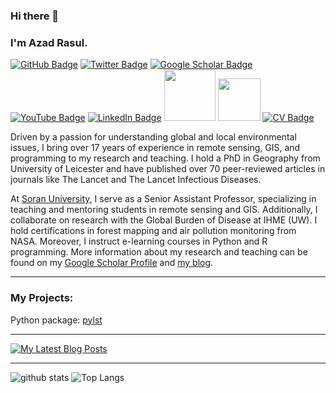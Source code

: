 ### Hi there 👋
### I'm Azad Rasul.

[![GitHub Badge](https://img.shields.io/github/followers/Azad77?style=social)](https://github.com/Azad77?tab=followers)
[![Twitter Badge](https://img.shields.io/twitter/follow/Azad77Rasul?style=social)](https://twitter.com/Azad77Rasul)
[![Google Scholar Badge](https://img.shields.io/badge/Google-Scholar-lightgrey)](https://scholar.google.com/citations?user=E6b98RcAAAAJ&hl=en&authuser=1)
[![YouTube Badge](https://img.shields.io/badge/My-YouTube-red)](https://www.youtube.com/channel/UCpbWlHEqBSnJb6i4UemXQpA/featured)
[![LinkedIn Badge](https://img.shields.io/badge/My-LinkedIn-blue)](https://www.linkedin.com/in/azad-rasul/)
[<img src="https://img.shields.io/badge/Hashnode-2962FF?style=for-the-badge&logo=hashnode&logoColor=white" width="82">](https://smartrs.hashnode.dev/)
[<img src="https://img.shields.io/badge/dev.to-0A0A0A?style=for-the-badge&logo=dev.to&logoColor=white" width="68">](https://dev.to/azad77)
[![CV Badge](https://img.shields.io/badge/My-CV-critical)](https://azad77.github.io/AzadRasul/Resume.html)
<!---[![Donate Badge](https://img.shields.io/badge/Donate-Buy%20me%20a%20coffee-yellowgreen.svg)](https://www.buymeacoffee.com/AzadRasul)
-->

Driven by a passion for understanding global and local environmental issues, I bring over 17 years of experience in remote sensing, GIS, and programming to my research and teaching. I hold a PhD in Geography from University of Leicester and have published over 70 peer-reviewed articles in journals like The Lancet and The Lancet Infectious Diseases.

At [Soran University](https://www.soran.edu.iq/), I serve as a Senior Assistant Professor, specializing in teaching and mentoring students in remote sensing and GIS. Additionally, I collaborate on research with the Global Burden of Disease at IHME (UW). I hold certifications in forest mapping and air pollution monitoring from NASA. Moreover, I instruct e-learning courses in Python and R programming. More information about my research and teaching can be found on my [Google Scholar Profile](https://scholar.google.com/citations?user=E6b98RcAAAAJ&hl=en&authuser=1) and [my blog](https://smartrs.hashnode.dev/).

---

### My Projects:
Python package: <a href="https://pypi.org/project/pylst/" target="_blank" rel="noopener noreferrer">pylst</a>


---
<!-- Display the latest 3 blog post titles as a Shields.io badge -->
[![My Latest Blog Posts](https://img.shields.io/badge/dynamic/json?url=https://rss2json.com/api.json?rss_url=https%3A%2F%2Fsmartrs.hashnode.dev%2Frss.xml&label=My%20Latest%20Blog%20Posts&query=$.items[:3].title&color=brightgreen)](https://smartrs.hashnode.dev/)

---

![github stats](https://github-readme-stats-sigma-five.vercel.app/api?username=Azad77&show_icons=true)
![Top Langs](https://github-readme-stats-sigma-five.vercel.app/api/top-langs/?username=Azad77&langs_count=3&hide=javascript,go,html,css,tex)

<!-- ![Top Langs](https://github-readme-stats.vercel.app/api/top-langs/?username=Azad77&hide_langs_below=10) -->






